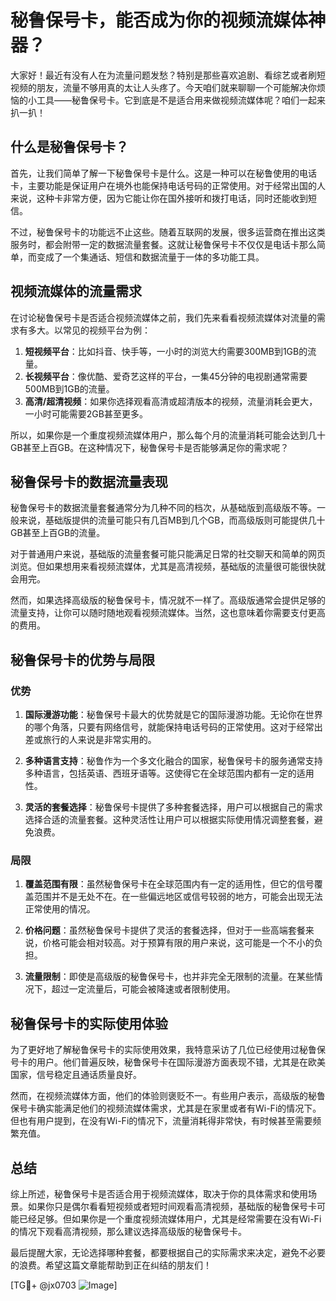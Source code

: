 # 秘鲁保号卡，能否成为你的视频流媒体神器？

大家好！最近有没有人在为流量问题发愁？特别是那些喜欢追剧、看综艺或者刷短视频的朋友，流量不够用真的太让人头疼了。今天咱们就来聊聊一个可能解决你烦恼的小工具——秘鲁保号卡。它到底是不是适合用来做视频流媒体呢？咱们一起来扒一扒！

## 什么是秘鲁保号卡？

首先，让我们简单了解一下秘鲁保号卡是什么。这是一种可以在秘鲁使用的电话卡，主要功能是保证用户在境外也能保持电话号码的正常使用。对于经常出国的人来说，这种卡非常方便，因为它能让你在国外接听和拨打电话，同时还能收到短信。

不过，秘鲁保号卡的功能远不止这些。随着互联网的发展，很多运营商在推出这类服务时，都会附带一定的数据流量套餐。这就让秘鲁保号卡不仅仅是电话卡那么简单，而变成了一个集通话、短信和数据流量于一体的多功能工具。

## 视频流媒体的流量需求

在讨论秘鲁保号卡是否适合视频流媒体之前，我们先来看看视频流媒体对流量的需求有多大。以常见的视频平台为例：

1. **短视频平台**：比如抖音、快手等，一小时的浏览大约需要300MB到1GB的流量。
2. **长视频平台**：像优酷、爱奇艺这样的平台，一集45分钟的电视剧通常需要500MB到1GB的流量。
3. **高清/超清视频**：如果你选择观看高清或超清版本的视频，流量消耗会更大，一小时可能需要2GB甚至更多。

所以，如果你是一个重度视频流媒体用户，那么每个月的流量消耗可能会达到几十GB甚至上百GB。在这种情况下，秘鲁保号卡是否能够满足你的需求呢？

## 秘鲁保号卡的数据流量表现

秘鲁保号卡的数据流量套餐通常分为几种不同的档次，从基础版到高级版不等。一般来说，基础版提供的流量可能只有几百MB到几个GB，而高级版则可能提供几十GB甚至上百GB的流量。

对于普通用户来说，基础版的流量套餐可能只能满足日常的社交聊天和简单的网页浏览。但如果想用来看视频流媒体，尤其是高清视频，基础版的流量很可能很快就会用完。

然而，如果选择高级版的秘鲁保号卡，情况就不一样了。高级版通常会提供足够的流量支持，让你可以随时随地观看视频流媒体。当然，这也意味着你需要支付更高的费用。

## 秘鲁保号卡的优势与局限

### 优势

1. **国际漫游功能**：秘鲁保号卡最大的优势就是它的国际漫游功能。无论你在世界的哪个角落，只要有网络信号，就能保持电话号码的正常使用。这对于经常出差或旅行的人来说是非常实用的。

2. **多种语言支持**：秘鲁作为一个多文化融合的国家，秘鲁保号卡的服务通常支持多种语言，包括英语、西班牙语等。这使得它在全球范围内都有一定的适用性。

3. **灵活的套餐选择**：秘鲁保号卡提供了多种套餐选择，用户可以根据自己的需求选择合适的流量套餐。这种灵活性让用户可以根据实际使用情况调整套餐，避免浪费。

### 局限

1. **覆盖范围有限**：虽然秘鲁保号卡在全球范围内有一定的适用性，但它的信号覆盖范围并不是无处不在。在一些偏远地区或信号较弱的地方，可能会出现无法正常使用的情况。

2. **价格问题**：虽然秘鲁保号卡提供了灵活的套餐选择，但对于一些高端套餐来说，价格可能会相对较高。对于预算有限的用户来说，这可能是一个不小的负担。

3. **流量限制**：即使是高级版的秘鲁保号卡，也并非完全无限制的流量。在某些情况下，超过一定流量后，可能会被降速或者限制使用。

## 秘鲁保号卡的实际使用体验

为了更好地了解秘鲁保号卡的实际使用效果，我特意采访了几位已经使用过秘鲁保号卡的用户。他们普遍反映，秘鲁保号卡在国际漫游方面表现不错，尤其是在欧美国家，信号稳定且通话质量良好。

然而，在视频流媒体方面，他们的体验则褒贬不一。有些用户表示，高级版的秘鲁保号卡确实能满足他们的视频流媒体需求，尤其是在家里或者有Wi-Fi的情况下。但也有用户提到，在没有Wi-Fi的情况下，流量消耗得非常快，有时候甚至需要频繁充值。

## 总结

综上所述，秘鲁保号卡是否适合用于视频流媒体，取决于你的具体需求和使用场景。如果你只是偶尔看看短视频或者短时间观看高清视频，基础版的秘鲁保号卡可能已经足够。但如果你是一个重度视频流媒体用户，尤其是经常需要在没有Wi-Fi的情况下观看高清视频，那么建议选择高级版的秘鲁保号卡。

最后提醒大家，无论选择哪种套餐，都要根据自己的实际需求来决定，避免不必要的浪费。希望这篇文章能帮助到正在纠结的朋友们！

[TG💪+ @jx0703 ![Image](https://github.com/user-attachments/assets/dbca1d08-cadb-493c-b0ec-ad6f7a83f270)]